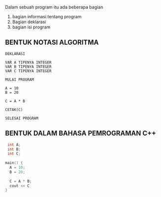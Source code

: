Dalam sebuah program itu ada beberapa bagian
1. bagian informasi tentang program
2. Bagian deklarasi
3. bagian isi program

## BENTUK NOTASI ALGORITMA
```
DEKLARASI

VAR A TIPENYA INTEGER
VAR B TIPENYA INTEGER
VAR C TIPENYA INTEGER

MULAI PROGRAM

A = 10
B = 20

C = A * B

CETAK(C)

SELESAI PROGRAM
```

## BENTUK DALAM BAHASA PEMROGRAMAN C++
```c
 int A;
 int B;
 int C;
 
main() {  
  A = 10;
  B = 20;
  
  C = A * B;
  cout << C
}
```
